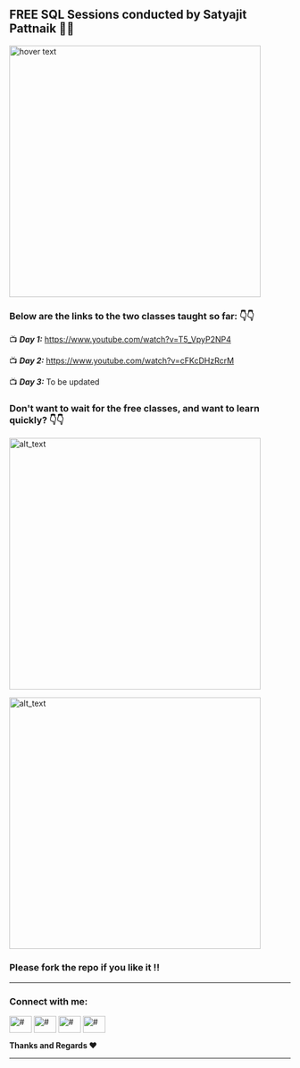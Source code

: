 <h2 align="left">FREE SQL Sessions conducted by Satyajit Pattnaik 👏👏</h2> 

<p align="left">
  <img src="https://user-images.githubusercontent.com/34673684/172162786-f943452e-ac3c-4d8b-aef4-0dee1fc71272.png" width="450" title="hover text">
</p>

### **Below are the links to the two classes taught so far:** 👇👇

📺 _**Day 1:**_ https://www.youtube.com/watch?v=T5_VpyP2NP4

📺 _**Day 2:**_ https://www.youtube.com/watch?v=cFKcDHzRcrM

📺 _**Day 3:**_ To be updated


### Don't want to wait for the free classes, and want to learn quickly? 👇👇

[<img alt="alt_text" width="450px" src="https://user-images.githubusercontent.com/34673684/172162786-f943452e-ac3c-4d8b-aef4-0dee1fc71272.png" />](https://www.udemy.com/course/the-ultimate-guide-to-learn-sql-from-scratch-2022-edition/)

[<img alt="alt_text" width="450px" src="https://user-images.githubusercontent.com/34673684/160292625-398069c9-5fa2-41a6-a74c-a8353d9d0f72.png" />](https://www.udemy.com/course/microsoft-power-bi-complete-guide-2022-edition/?referralCode=DA411AF80B15E32A988F)

### Please fork the repo if you like it !! 
---
<p align="left">
<h3 align="left">Connect with me:</h3>
<a href="https://www.youtube.com/c/SatyajitPattnaik"><img align="center" src="https://cdn.jsdelivr.net/npm/simple-icons@3.0.1/icons/youtube.svg" alt="#" height="30" width="40" /></a>
<a href="https://www.linkedin.com/in/satyajitpattnaik/"><img align="center" src="https://cdn.jsdelivr.net/npm/simple-icons@3.0.1/icons/linkedin.svg" alt="#" height="30" width="40" /></a>
<a href="https://www.kaggle.com/pattnaiksatyajit" target="blank"><img align="center" src="https://cdn.jsdelivr.net/npm/simple-icons@3.0.1/icons/kaggle.svg" alt="#" height="30" width="40" /></a>
<a href="https://www.instagram.com/pik1989/" target="blank"><img align="center" src="https://cdn.jsdelivr.net/npm/simple-icons@3.0.1/icons/instagram.svg" alt="#" height="30" width="40" /></a>
</p>

**Thanks and Regards ❤**
<hr/>
